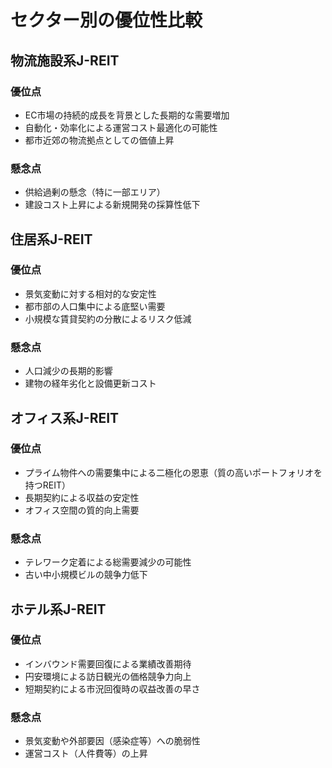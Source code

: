 # セクター別の優位性比較

## 物流施設系J-REIT

### 優位点
- EC市場の持続的成長を背景とした長期的な需要増加
- 自動化・効率化による運営コスト最適化の可能性
- 都市近郊の物流拠点としての価値上昇

### 懸念点
- 供給過剰の懸念（特に一部エリア）
- 建設コスト上昇による新規開発の採算性低下

## 住居系J-REIT

### 優位点
- 景気変動に対する相対的な安定性
- 都市部の人口集中による底堅い需要
- 小規模な賃貸契約の分散によるリスク低減

### 懸念点
- 人口減少の長期的影響
- 建物の経年劣化と設備更新コスト

## オフィス系J-REIT

### 優位点
- プライム物件への需要集中による二極化の恩恵（質の高いポートフォリオを持つREIT）
- 長期契約による収益の安定性
- オフィス空間の質的向上需要

### 懸念点
- テレワーク定着による総需要減少の可能性
- 古い中小規模ビルの競争力低下

## ホテル系J-REIT

### 優位点
- インバウンド需要回復による業績改善期待
- 円安環境による訪日観光の価格競争力向上
- 短期契約による市況回復時の収益改善の早さ

### 懸念点
- 景気変動や外部要因（感染症等）への脆弱性
- 運営コスト（人件費等）の上昇 